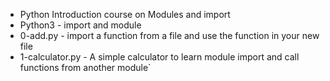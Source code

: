 * Python Introduction course on Modules and import
* Python3 - import and module
* 0-add.py - import a function from a file and use the function in your new file
* 1-calculator.py - A simple calculator to learn module import and call functions from another module`
